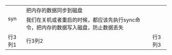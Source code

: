 <table>
    <tr>
        <td rowspan="2">syn</td> 
        <td>把内存的数据同步到磁盘</td> 
   </tr>
    <tr>
  		<td>我们在关机或者重启的时候，都应该先执行sync命令，把内存的数据写入磁盘，防止数据丢失</td> 
    </tr>
    <tr>
        <td>行3列1</td> 
        <td>行3列2</td> 
        <td>行3列3</td> 
    </tr>
</table>
